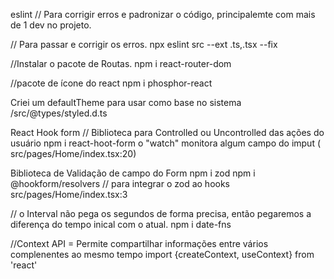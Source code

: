eslint
// Para corrigir erros e padronizar o código, principalemte com mais de 1 dev no projeto.

// Para passar e corrigir os erros.
npx eslint src --ext .ts,.tsx --fix

//Instalar o pacote de Routas.
npm i react-router-dom

//pacote de ícone do react
npm i phosphor-react

Criei um defaultTheme para usar como base no sistema
/src/@types/styled.d.ts

React Hook form
// Biblioteca para Controlled ou Uncontrolled das ações do usuário
npm i react-hoot-form
o "watch" monitora algum campo do imput ( src/pages/Home/index.tsx:20)


Biblioteca de Validação de campo do Form
npm i zod
npm i @hookform/resolvers // para integrar o zod ao hooks
src/pages/Home/index.tsx:3

// o Interval não pega os segundos de forma precisa, então pegaremos a diferença do tempo inical com o atual.
npm i date-fns

//Context API = Permite compartilhar informações entre vários complenentes ao mesmo tempo
import {createContext, useContext} from 'react'